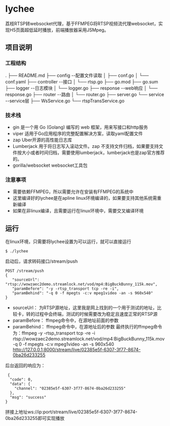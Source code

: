 # lychee
荔枝RTSP转websocket代理，基于FFMPEG将RTSP视频流代理websocket，实现H5页面超低延时播放，前端播放器采用JSMpeg。

## 项目说明

### 工程结构
.
├── README.md
├── config  --配置文件读取
│   ├── conf.go
│   └── conf.yaml
├── controller --接口
│   └── rtsp.go
├── go.mod
├── go.sum
├── logger  --日志模块
│   └── logger.go
├── response  --web响应
│   └── response.go
├── router  --路由
│   └── router.go
├── server.go
└── service  --service层
    ├── WsService.go
    └── rtspTransService.go

### 技术栈
* gin 是一个用 Go (Golang) 编写的 web 框架，用来写接口和http服务
* viper 适用于Go应用程序的完整配置解决方案，读取yaml配置文件
* zap Uber开源的高性能日志库
* Lumberjack 用于将日志写入滚动文件。zap 不支持文件归档，如果要支持文件按大小或者时间归档，需要使用lumberjack，lumberjack也是zap官方推荐的。
* gorilla/websocket websocket工具包

### 注意事项
* 需要依赖FFMPEG，所以需要允许在安装有FFMPEG的系统中
* 这里编译好的lychee是在apline linux环境编译的，如果要支持其他系统需重新编译
* 如果在非linux编译，且需要运行在linux环境中，需要交叉编译环境

## 运行
在linux环境，只需要将lychee设置为可以运行，就可以直接运行
```
$ ./lychee
```
启动后，请求转码接口/stream/push
```
POST /stream/push
{
   "sourceUrl": "rtsp://wowzaec2demo.streamlock.net/vod/mp4:BigBuckBunny_115k.mov",
   "paramBefore": "-y -rtsp_transport tcp -re -i",
   "paramBehind": "-q 0 -f mpegts -c:v mpeg1video -an -s 960x540"
}
```
* sourceUrl： 为RTSP源地址，这里我是网上找到的一个用于测试的地址，比较卡，转的过程中会终端，测试的时候需要改为稳定且速度正常的RTSP源
* paramBefore： ffmpeg命令中，在源地址前面的参数
* paramBehind： ffmpeg命令中，在源地址后的参数
最终执行的ffmpeg命令为：ffmpeg -y -rtsp_transport tcp -re -i rtsp://wowzaec2demo.streamlock.net/vod/mp4:BigBuckBunny_115k.mov -q 0 -f mpegts -c:v mpeg1video -an -s 960x540 http://127.0.0.1:8000/stream/live/02385e5f-6307-3f77-8674-0ba26d233255

后台返回的响应为：
```
 {
  "code": 0,
  "data": {
    "channel": "02385e5f-6307-3f77-8674-0ba26d233255"
  },
  "msg": "success"
}
```
拼接上地址ws://ip:port/stream/live/02385e5f-6307-3f77-8674-0ba26d233255即可实现播放

